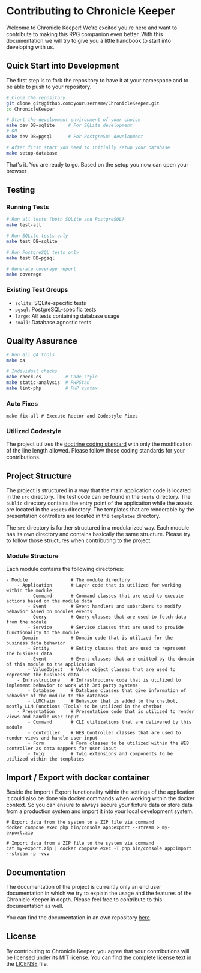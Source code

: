 # Contributing to Chronicle Keeper

Welcome to Chronicle Keeper! We're excited you're here and want to contribute to making this RPG companion even better.
With this documentation we will try to give you a little handbook to start into developing with us. 

## Quick Start into Development

The first step is to fork the repository to have it at your namespace and to be able to push to your repository.

```bash
# Clone the repository
git clone git@github.com:yourusername/ChronicleKeeper.git
cd ChronicleKeeper

# Start the development environment of your choice
make dev DB=sqlite     # For SQLite development
# OR
make dev DB=pgsql      # For PostgreSQL development

# After first start you need to initially setup your database
make setup-database
```

That's it. You are ready to go. Based on the setup you now can open your browser 

## Testing

### Running Tests

```bash
# Run all tests (both SQLite and PostgreSQL)
make test-all

# Run SQLite tests only
make test DB=sqlite

# Run PostgreSQL tests only
make test DB=pgsql

# Generate coverage report
make coverage
```

### Existing Test Groups
- `sqlite`: SQLite-specific tests
- `pgsql`: PostgreSQL-specific tests
- `large`: All tests containing database usage
- `small`: Database agnostic tests

## Quality Assurance

```bash
# Run all QA tools
make qa

# Individual checks
make check-cs         # Code style
make static-analysis  # PHPStan
make lint-php         # PHP syntax
```

### Auto Fixes

```
make fix-all # Execute Rector and Codestyle Fixes
```

### Utilized Codestyle

The project utilizes the [doctrine coding standard](https://github.com/doctrine/coding-standard) with only the
modification of the line length allowed. Please follow those coding standards for your contributions.

## Project Structure

The project is structured in a way that the main application code is located in the `src` directory. The test code can
be found in the `tests` directory. The `public` directory contains the entry point of the application while the
assets are located in the `assets` directory. The templates that are renderable by the presentation controllers 
are located in the `templates` directory.

The `src` directory is further structured in a modularized way. Each module has its own directory and contains basically
the same structure. Please try to follow those structures when contributing to the project.

### Module Structure

Each module contains the following directories:

```text
- Module                # The module directory
    - Application       # Layer code that is utilized for working within the module
        - Command       # Command classes that are used to execute actions based on the module data
        - Event         # Event handlers and subsribers to modify behavior based on modules events
        - Query         # Query classes that are used to fetch data from the module
        - Service       # Service classes that are used to provide functionality to the module
    - Domain            # Domain code that is utilized for the business data behavior
        - Entity        # Entity classes that are used to represent the business data
        - Event         # Event classes that are emitted by the domain of this module to the application
        - ValueObject   # Value object classes that are used to represent the business data
    - Infrastructure    # Infrastructure code that is utilized to implement behavior to work with 3rd party systems
        - Database      # Database classes that give information of behavior of the module to the database
        - LLMChain      # Behavior that is added to the chatbot, mostly LLM Functions (Tools) to be utilized in the chatbot
    - Presentation      # Presentation code that is utilized to render views and handle user input
        - Command       # CLI utilizations that are delivered by this module
        - Controller    # WEB Controller classes that are used to render views and handle user input
        - Form          # Form classes to be utilized within the WEB controller as data mappers for user input
        - Twig          # Twig extensions and components to be utilized within the templates
```

## Import / Export with docker container

Beside the Import / Export functionality within the settings of the application it could also be done
via docker commands when working within the docker context. So you can ensure to always secure your 
fixture data or store data from a production system and import it into your local development system.

```
# Export data from the system to a ZIP file via command
docker compose exec php bin/console app:export --stream > my-export.zip

# Import data from a ZIP file to the system via command
cat my-export.zip | docker compose exec -T php bin/console app:import --stream -p -vvv
```

## Documentation

The documentation of the project is currently only an end user documentation in which we try to explain the usage
and the features of the Chronicle Keeper in depth. Please feel free to contribute to this documentation as well. 

You can find the documentation in an own repository [here](https://github.com/ChronicleKeeper/docs). 

## License

By contributing to Chronicle Keeper, you agree that your contributions will be licensed under its MIT license. You can
find the complete license text in the [LICENSE](LICENSE) file.
